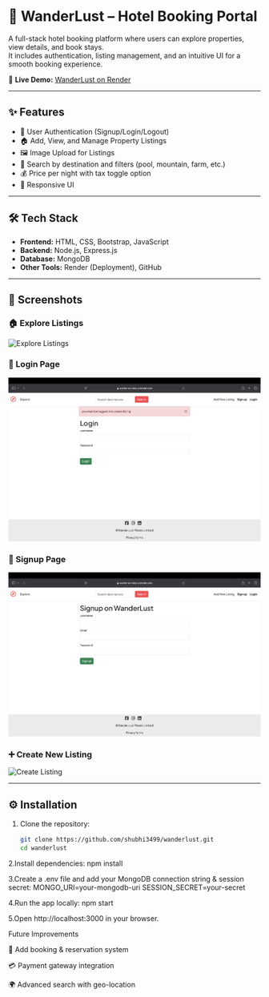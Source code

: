 # 🏨 WanderLust – Hotel Booking Portal  

A full-stack hotel booking platform where users can explore properties, view details, and book stays.  
It includes authentication, listing management, and an intuitive UI for a smooth booking experience.  

🚀 **Live Demo:** [WanderLust on Render]((https://wanderlust-mrqz.onrender.com/listings))  

---

## ✨ Features  
- 🔐 User Authentication (Signup/Login/Logout)  
- 🏠 Add, View, and Manage Property Listings  
- 🖼️ Image Upload for Listings  
- 🔎 Search by destination and filters (pool, mountain, farm, etc.)  
- 💰 Price per night with tax toggle option  
- 📱 Responsive UI  

---

## 🛠️ Tech Stack  
- **Frontend:** HTML, CSS, Bootstrap, JavaScript  
- **Backend:** Node.js, Express.js  
- **Database:** MongoDB  
- **Other Tools:** Render (Deployment), GitHub  

---

## 📸 Screenshots  

### 🏠 Explore Listings  
![Explore Listings](./docs/screenshots/explore.png)  

### 🔑 Login Page  
![Login Page](./docs/screenshots/login.png)  

### 📝 Signup Page  
![Signup Page](./docs/screenshots/signup.png)  

### ➕ Create New Listing  
![Create Listing](./docs/screenshots/create-listing.png)  

---

## ⚙️ Installation  

1. Clone the repository:  
   ```bash
   git clone https://github.com/shubhi3499/wanderlust.git
   cd wanderlust
2.Install dependencies:
npm install

3.Create a .env file and add your MongoDB connection string & session secret:
MONGO_URI=your-mongodb-uri
SESSION_SECRET=your-secret

4.Run the app locally:
npm start

5.Open http://localhost:3000
 in your browser.

 Future Improvements

📅 Add booking & reservation system

💳 Payment gateway integration

🌍 Advanced search with geo-location
